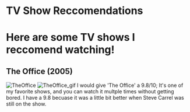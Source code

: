# TV Show Reccomendations
# Here are some TV shows I reccomend watching!
## The Office (2005)
![TheOffice](https://user-images.githubusercontent.com/114519890/193700517-da0aabeb-4d31-4194-8d30-481eb03c0746.png)
![TheOffice_gif](https://user-images.githubusercontent.com/114519890/193700834-0d1fca6b-43e7-4f7a-9091-49d79046bc6e.png)
I would give 'The Office' a 9.8/10; It's one of my favorite shows, and you can watch it multple times without getting bored. I have a 9.8 becuase it was a little bit better when Steve Carrel was still on the show.
